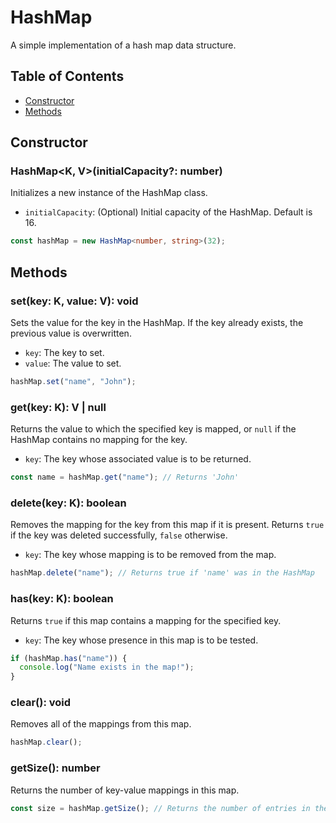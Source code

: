 # HashMap

A simple implementation of a hash map data structure.

## Table of Contents

- [Constructor](#constructor)
- [Methods](#methods)

## Constructor

### HashMap<K, V>(initialCapacity?: number)

Initializes a new instance of the HashMap class.

- `initialCapacity`: (Optional) Initial capacity of the HashMap. Default is 16.

```typescript
const hashMap = new HashMap<number, string>(32);
```

## Methods

### set(key: K, value: V): void

Sets the value for the key in the HashMap. If the key already exists, the previous value is overwritten.

- `key`: The key to set.
- `value`: The value to set.

```typescript
hashMap.set("name", "John");
```

### get(key: K): V | null

Returns the value to which the specified key is mapped, or `null` if the HashMap contains no mapping for the key.

- `key`: The key whose associated value is to be returned.

```typescript
const name = hashMap.get("name"); // Returns 'John'
```

### delete(key: K): boolean

Removes the mapping for the key from this map if it is present. Returns `true` if the key was deleted successfully, `false` otherwise.

- `key`: The key whose mapping is to be removed from the map.

```typescript
hashMap.delete("name"); // Returns true if 'name' was in the HashMap
```

### has(key: K): boolean

Returns `true` if this map contains a mapping for the specified key.

- `key`: The key whose presence in this map is to be tested.

```typescript
if (hashMap.has("name")) {
  console.log("Name exists in the map!");
}
```

### clear(): void

Removes all of the mappings from this map.

```typescript
hashMap.clear();
```

### getSize(): number

Returns the number of key-value mappings in this map.

```typescript
const size = hashMap.getSize(); // Returns the number of entries in the HashMap
```
